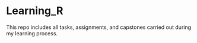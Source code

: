 # Learning_R
This repo includes all tasks, assignments, and capstones carried out during my learning process.
